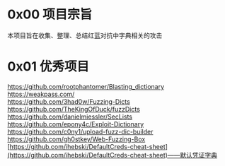 # 0x00 项目宗旨
本项目旨在收集、整理、总结红蓝对抗中字典相关的攻击

# 0x01 优秀项目
https://github.com/rootphantomer/Blasting_dictionary  
https://weakpass.com/  
https://github.com/3had0w/Fuzzing-Dicts  
https://github.com/TheKingOfDuck/fuzzDicts  
https://github.com/danielmiessler/SecLists  
https://github.com/epony4c/Exploit-Dictionary  
https://github.com/c0ny1/upload-fuzz-dic-builder  
https://github.com/gh0stkey/Web-Fuzzing-Box  
[https://github.com/ihebski/DefaultCreds-cheat-sheet](https://github.com/ihebski/DefaultCreds-cheat-sheet)——默认凭证字典
